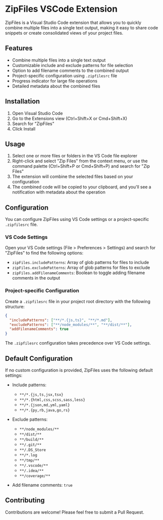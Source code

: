 # ZipFiles VSCode Extension

ZipFiles is a Visual Studio Code extension that allows you to quickly combine multiple files into a single text output, making it easy to share code snippets or create consolidated views of your project files.

## Features

- Combine multiple files into a single text output
- Customizable include and exclude patterns for file selection
- Option to add filename comments to the combined output
- Project-specific configuration using `.zipfilesrc` file
- Progress indicator for large file operations
- Detailed metadata about the combined files

## Installation

1. Open Visual Studio Code
2. Go to the Extensions view (Ctrl+Shift+X or Cmd+Shift+X)
3. Search for "ZipFiles"
4. Click Install

## Usage

1. Select one or more files or folders in the VS Code file explorer
2. Right-click and select "Zip Files" from the context menu, or use the command palette (Ctrl+Shift+P or Cmd+Shift+P) and search for "Zip Files"
3. The extension will combine the selected files based on your configuration
4. The combined code will be copied to your clipboard, and you'll see a notification with metadata about the operation

## Configuration

You can configure ZipFiles using VS Code settings or a project-specific `.zipfilesrc` file.

### VS Code Settings

Open your VS Code settings (File > Preferences > Settings) and search for "ZipFiles" to find the following options:

- `zipFiles.includePatterns`: Array of glob patterns for files to include
- `zipFiles.excludePatterns`: Array of glob patterns for files to exclude
- `zipFiles.addFilenameComments`: Boolean to toggle adding filename comments in the output

### Project-specific Configuration

Create a `.zipfilesrc` file in your project root directory with the following structure:

```json
{
  "includePatterns": ["**/*.{js,ts}", "**/*.md"],
  "excludePatterns": ["**/node_modules/**", "**/dist/**"],
  "addFilenameComments": true
}
```

The `.zipfilesrc` configuration takes precedence over VS Code settings.

## Default Configuration

If no custom configuration is provided, ZipFiles uses the following default settings:

- Include patterns:

  - `**/*.{js,ts,jsx,tsx}`
  - `**/*.{html,css,scss,sass,less}`
  - `**/*.{json,md,yml,yaml}`
  - `**/*.{py,rb,java,go,rs}`

- Exclude patterns:

  - `**/node_modules/**`
  - `**/dist/**`
  - `**/build/**`
  - `**/.git/**`
  - `**/.DS_Store`
  - `**/*.log`
  - `**/tmp/**`
  - `**/.vscode/**`
  - `**/.idea/**`
  - `**/coverage/**`

- Add filename comments: `true`

## Contributing

Contributions are welcome! Please feel free to submit a Pull Request.
